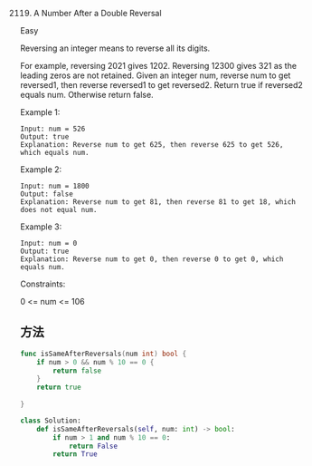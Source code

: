 2119. A Number After a Double Reversal


Easy


Reversing an integer means to reverse all its digits.

For example, reversing 2021 gives 1202. Reversing 12300 gives 321 as the leading zeros are not retained.
Given an integer num, reverse num to get reversed1, then reverse reversed1 to get reversed2. Return true if reversed2 equals num. Otherwise return false.

 

Example 1:

```
Input: num = 526
Output: true
Explanation: Reverse num to get 625, then reverse 625 to get 526, which equals num.
```

Example 2:

```
Input: num = 1800
Output: false
Explanation: Reverse num to get 81, then reverse 81 to get 18, which does not equal num.
```

Example 3:

```
Input: num = 0
Output: true
Explanation: Reverse num to get 0, then reverse 0 to get 0, which equals num.
```

Constraints:

0 <= num <= 106


## 方法


```go
func isSameAfterReversals(num int) bool {
    if num > 0 && num % 10 == 0 {
        return false
    }
    return true
    
}
```


```python
class Solution:
    def isSameAfterReversals(self, num: int) -> bool:
        if num > 1 and num % 10 == 0:
            return False
        return True
```